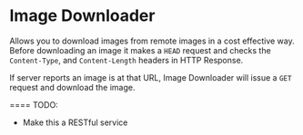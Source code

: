 Image Downloader
====

Allows you to download images from remote images in a cost effective way. Before downloading an image it makes a `HEAD` 
request and checks the `Content-Type`, and `Content-Length` headers in HTTP Response.

If server reports an image is at that URL, Image Downloader will issue a `GET` request and download the image.

====
TODO:
* Make this a RESTful service
